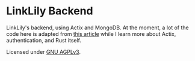 # LinkLily Backend

LinkLily's backend, using Actix and MongoDB. At the moment, a lot of the code here is adapted from
[this article](https://dev.to/hackmamba/build-a-rest-api-with-rust-and-mongodb-actix-web-version-ei1)
while I learn more about Actix, authentication, and Rust itself.

Licensed under [GNU AGPLv3](/LICENSE).

